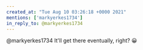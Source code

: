 ```yaml
---
created_at: "Tue Aug 10 03:26:18 +0000 2021"
mentions: ['markyerkes1734']
in_reply_to: @markyerkes1734
---
```


@markyerkes1734 It'll get there eventually, right? 😀